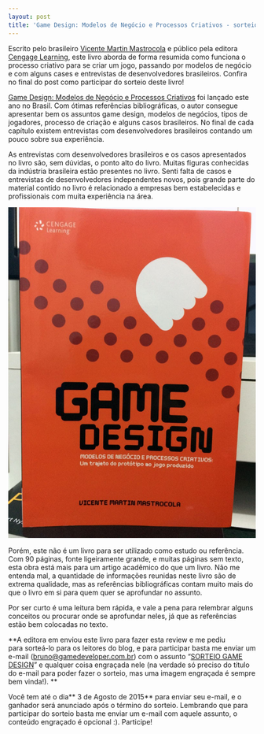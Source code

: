 ```yaml
---
layout: post
title: 'Game Design: Modelos de Negócio e Processos Criativos - sorteio do livro!'
---
```


Escrito pelo brasileiro [Vicente Martin Mastrocola](https://twitter.com/vincevader) e público pela editora [Cengage Learning](http://www.cengage.com.br/ls/game-design-modelos-de-negocio-e-processos-criativos/), este livro aborda de forma resumida como funciona o processo criativo para se criar um jogo, passando por modelos de negócio e com alguns cases e entrevistas de desenvolvedores brasileiros. Confira no final do post como participar do sorteio deste livro!

[Game Design: Modelos de Negócio e Processos Criativos](http://www.cengage.com.br/ls/game-design-modelos-de-negocio-e-processos-criativos/) foi lançado este ano no Brasil. Com ótimas referências bibliográficas, o autor consegue apresentar bem os assuntos game design, modelos de negócios, tipos de jogadores, processo de criação e alguns casos brasileiros. No final de cada capítulo existem entrevistas com desenvolvedores brasileiros contando um pouco sobre sua experiência.

As entrevistas com desenvolvedores brasileiros e os casos apresentados no livro são, sem dúvidas, o ponto alto do livro. Muitas figuras conhecidas da indústria brasileira estão presentes no livro. Senti falta de casos e entrevistas de desenvolvedores independentes novos, pois grande parte do material contido no livro é relacionado a empresas bem estabelecidas e profissionais com muita experiência na área.

[![Game Design](../content/images/2015/07/livro-game-design-768x1024.jpg)](../content/images/2015/07/livro-game-design.jpg)

Porém, este não é um livro para ser utilizado como estudo ou referência. Com 90 páginas, fonte ligeiramente grande, e muitas páginas sem texto, esta obra está mais para um artigo acadêmico do que um livro. Não me entenda mal, a quantidade de informações reunidas neste livro são de extrema qualidade, mas as referências bibliográficas contam muito mais do que o livro em si para quem quer se aprofundar no assunto.

Por ser curto é uma leitura bem rápida, e vale a pena para relembrar alguns conceitos ou procurar onde se aprofundar neles, já que as referências estão bem colocadas no texto.

**A editora em enviou este livro para fazer esta review e me pediu para sorteá-lo para os leitores do blog, e para participar basta me enviar um e-mail (bruno@gamedeveloper.com.br) com o assunto “<span style="text-decoration: underline;">SORTEIO GAME DESIGN</span>” e qualquer coisa engraçada nele (na verdade só preciso do título do e-mail para poder fazer o sorteio, mas uma imagem engraçada é sempre bem vinda!). **

Você tem até o dia** 3 de Agosto de 2015** para enviar seu e-mail, e o ganhador será anunciado após o término do sorteio. Lembrando que para participar do sorteio basta me enviar um e-mail com aquele assunto, o conteúdo engraçado é opcional :). Participe!
